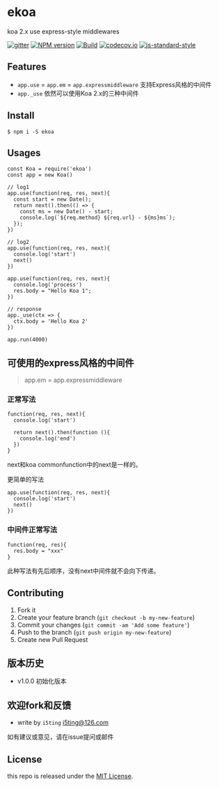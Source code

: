 # ekoa

koa 2.x use express-style middlewares 

[![gitter](https://badges.gitter.im/Join%20Chat.svg)](https://gitter.im/i5ting/ekoa?utm_source=badge&utm_medium=badge&utm_campaign=pr-badge&utm_content=badge)
[![NPM version](https://img.shields.io/npm/v/ekoa.svg?style=flat-square)](https://www.npmjs.com/package/ekoa)
[![Build](https://travis-ci.org/i5ting/ekoa.svg?branch=master)](https://travis-ci.org/i5ting/ekoa)
[![codecov.io](https://codecov.io/github/i5ting/ekoa/coverage.svg?branch=master)](https://codecov.io/github/i5ting/ekoa?branch=master)
[![js-standard-style](https://img.shields.io/badge/code%20style-standard-brightgreen.svg)](http://standardjs.com/)

## Features

- `app.use` = `app.em` = `app.expressmiddleware` 支持Express风格的中间件
- `app._use` 依然可以使用Koa 2.x的三种中间件

## Install

```
$ npm i -S ekoa
```

## Usages

```
const Koa = require('ekoa')
const app = new Koa()

// log1
app.use(function(req, res, next){
  const start = new Date();
  return next().then(() => {
    const ms = new Date() - start;
    console.log(`${req.method} ${req.url} - ${ms}ms`);
  });
})

// log2
app.use(function(req, res, next){
  console.log('start')
  next()
})

app.use(function(req, res, next){
  console.log('process')
  res.body = "Hello Koa 1";
})

// response
app._use(ctx => {
  ctx.body = 'Hello Koa 2'
})

app.run(4000)
```

## 可使用的express风格的中间件

> app.em = app.expressmiddleware

### 正常写法

```
function(req, res, next){
  console.log('start')
  
  return next().then(function (){
    console.log('end')
  })
}
```

next和koa commonfunction中的next是一样的。

更简单的写法

```
app.use(function(req, res, next){
  console.log('start')
  next()
})

```

### 中间件正常写法

```
function(req, res){
  res.body = "xxx"
}
``` 

此种写法有先后顺序，没有next中间件就不会向下传递。

## Contributing

1. Fork it
2. Create your feature branch (`git checkout -b my-new-feature`)
3. Commit your changes (`git commit -am 'Add some feature'`)
4. Push to the branch (`git push origin my-new-feature`)
5. Create new Pull Request

## 版本历史

- v1.0.0 初始化版本

## 欢迎fork和反馈

- write by `i5ting` i5ting@126.com

如有建议或意见，请在issue提问或邮件

## License

this repo is released under the [MIT
License](http://www.opensource.org/licenses/MIT).

